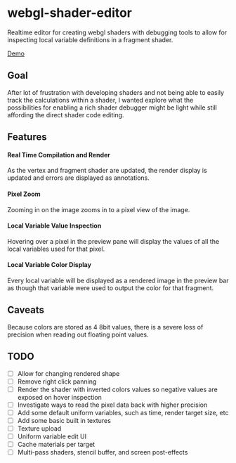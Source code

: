 # webgl-shader-editor
Realtime editor for creating webgl shaders with debugging tools to allow for inspecting local variable definitions in a fragment shader.

[Demo](https://gkjohnson.github.io/webgl-shader-editor/dist/index.bundle.html)

## Goal
After lot of frustration with developing shaders and not being able to easily track the calculations within a shader, I wanted explore what the possibilities for enabling a rich shader debugger might be light while still affording the direct shader code editing.

## Features
#### Real Time Compilation and Render
As the vertex and fragment shader are updated, the render display is updated and errors are displayed as annotations.

#### Pixel Zoom
Zooming in on the image zooms in to a pixel view of the image.

#### Local Variable Value Inspection
Hovering over a pixel in the preview pane will display the values of all the local variables used for that pixel.

#### Local Variable Color Display
Every local variable will be displayed as a rendered image in the preview bar as though that variable were used to output the color for that fragment.

## Caveats
Because colors are stored as 4 8bit values, there is a severe loss of precision when reading out floating point values.

## TODO
- [ ] Allow for changing rendered shape
- [ ] Remove right click panning
- [ ] Render the shader with inverted colors values so negative values are exposed on hover inspection
- [ ] Investigate ways to read the pixel data back with higher precision
- [ ] Add some default uniform variables, such as time, render target size, etc
- [ ] Add some basic built in textures
- [ ] Texture upload
- [ ] Uniform variable edit UI
- [ ] Cache materials per target
- [ ] Multi-pass shaders, stencil buffer, and screen post-effects
